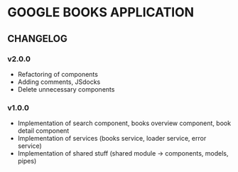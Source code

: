 # GOOGLE BOOKS APPLICATION

## CHANGELOG

### v2.0.0

- Refactoring of components
- Adding comments, JSdocks
- Delete unnecessary components

### v1.0.0

- Implementation of search component, books overview component, book detail component
- Implementation of services (books service, loader service, error service)
- Implementation of shared stuff (shared module -> components, models, pipes)
